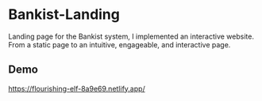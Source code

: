 # Bankist-Landing

Landing page for the Bankist system, I implemented an interactive website.
From a static page to an intuitive, engageable, and interactive page.

## Demo

https://flourishing-elf-8a9e69.netlify.app/
